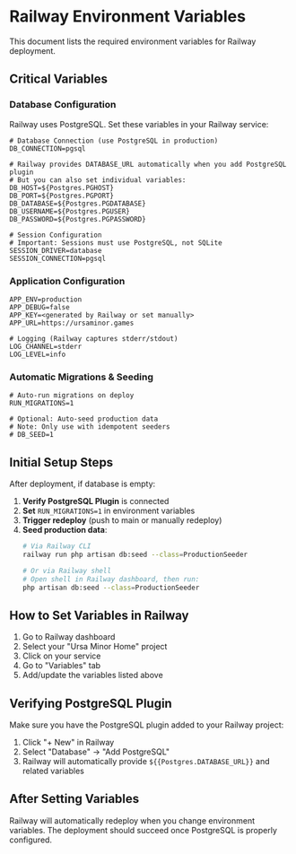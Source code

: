 # Railway Environment Variables

This document lists the required environment variables for Railway deployment.

## Critical Variables

### Database Configuration

Railway uses PostgreSQL. Set these variables in your Railway service:

```env
# Database Connection (use PostgreSQL in production)
DB_CONNECTION=pgsql

# Railway provides DATABASE_URL automatically when you add PostgreSQL plugin
# But you can also set individual variables:
DB_HOST=${Postgres.PGHOST}
DB_PORT=${Postgres.PGPORT}
DB_DATABASE=${Postgres.PGDATABASE}
DB_USERNAME=${Postgres.PGUSER}
DB_PASSWORD=${Postgres.PGPASSWORD}

# Session Configuration
# Important: Sessions must use PostgreSQL, not SQLite
SESSION_DRIVER=database
SESSION_CONNECTION=pgsql
```

### Application Configuration

```env
APP_ENV=production
APP_DEBUG=false
APP_KEY=<generated by Railway or set manually>
APP_URL=https://ursaminor.games

# Logging (Railway captures stderr/stdout)
LOG_CHANNEL=stderr
LOG_LEVEL=info
```

### Automatic Migrations & Seeding

```env
# Auto-run migrations on deploy
RUN_MIGRATIONS=1

# Optional: Auto-seed production data
# Note: Only use with idempotent seeders
# DB_SEED=1
```

## Initial Setup Steps

After deployment, if database is empty:

1. **Verify PostgreSQL Plugin** is connected
2. **Set** `RUN_MIGRATIONS=1` in environment variables
3. **Trigger redeploy** (push to main or manually redeploy)
4. **Seed production data**:
   ```bash
   # Via Railway CLI
   railway run php artisan db:seed --class=ProductionSeeder
   
   # Or via Railway shell
   # Open shell in Railway dashboard, then run:
   php artisan db:seed --class=ProductionSeeder
   ```

## How to Set Variables in Railway

1. Go to Railway dashboard
2. Select your "Ursa Minor Home" project
3. Click on your service
4. Go to "Variables" tab
5. Add/update the variables listed above

## Verifying PostgreSQL Plugin

Make sure you have the PostgreSQL plugin added to your Railway project:
1. Click "+ New" in Railway
2. Select "Database" → "Add PostgreSQL"
3. Railway will automatically provide `${{Postgres.DATABASE_URL}}` and related variables

## After Setting Variables

Railway will automatically redeploy when you change environment variables. The deployment should succeed once PostgreSQL is properly configured.


